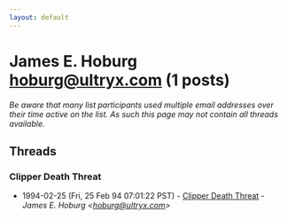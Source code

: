 ```yaml
---
layout: default
---
```


# James E. Hoburg <hoburg@ultryx.com> (1 posts)

_Be aware that many list participants used multiple email addresses over their time active on the list. As such this page may not contain all threads available._

## Threads

### Clipper Death Threat
+ 1994-02-25 (Fri, 25 Feb 94 07:01:22 PST) - [Clipper Death Threat](/archive/1994/02/0e268832fd5330ac743a492dd3a7f3abb6d3e6fc1908c2ce2f69cdc6be8354a5) - _James E. Hoburg \<hoburg@ultryx.com\>_

